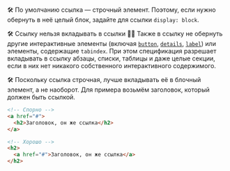 🛠 По умолчанию ссылка — строчный элемент. Поэтому, если нужно обернуть в неё целый блок, задайте для ссылки `display: block`.

🛠  Ссылку нельзя вкладывать в ссылки 🤷‍♀️ Также в ссылку не обернуть другие интерактивные элементы (включая [`button`](/html/button/), [`details`](/html/details/), [`label`](/html/label/)) или элементы, содержащие `tabindex`. При этом спецификация разрешает вкладывать в ссылку абзацы, списки, таблицы и даже целые секции, если в них нет никакого собственного интерактивного содержимого.

🛠  Поскольку ссылка строчная, лучше вкладывать её в блочный элемент, а не наоборот. Для примера возьмём заголовок, который должен быть ссылкой.

```html
<!-- Спорно -->
<a href="#">
  <h2>Заголовок, он же ссылка</h2>
</a>

<!-- Хорошо -->
<h2>
  <a href="#">Заголовок, он же ссылка</a>
</h2>
```
